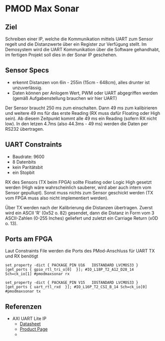 # PMOD Max Sonar 

## Ziel 
Schreiben einer IP, welche die Kommunikation mittels UART zum Sensor regelt und die Distanzwerte über ein Register zur Verfügung stellt. Im Demosystem wird die UART Kommunikation über die Software gehandhabt, im fertigen Projekt soll dies in der Sonar IP geschehen.

## Sensor Specs
- erkennt Distanzen von 6in - 255in (15cm - 648cm), alles drunter ist unzuverlässig.
- Daten können per Anlogem Wert, PWM oder UART abgegriffen werden (gemäß Aufgabenstellung brauchen wir hier UART)

Der Sensor braucht 250 ms zum einschalten. Dann 49 ms zum kalibirieren und weitere 49 ms für das erste Reading (RX muss dafür Floating oder High sein). Ab diesem Zeitpunkt kommt alle 49 ms ein Reading (sofern RX nicht low). In den letzen 4.7ms (also 44.3ms - 49 ms) werden die Daten per RS232  übertragen.

## UART Constraints
- Baudrate: 9600
- 8 Datenbits
- kein Paritätsbit
- ein Stopbit

RX des Sensors (TX beim FPGA) sollte Floating oder Logic High gesetzt werden (High wäre wahrscheinlich sauberer, wird aber auch intern vom Sensor gepullupt). Sonst muss nichts zum Sensor geschickt werden (TX vom FPGA muss also nicht implementiert werden).

Über TX werden nach der Kalibrierung die Distanzen übertragen. Zuerst wird ein ASCII 'R' (0x52 o. 82) gesendet, dann die Distanz in Form vom 3 ASCII-Zahlen (0-255 Inches) geliefert und zuletzt ein Carriage Return (x0D o. 13).

## Ports am FPGA
Laut Constraints File werden die Ports des PMod-Anschluss für UART TX und RX benötigt
```shell
set_property -dict { PACKAGE_PIN U16   IOSTANDARD LVCMOS33 } [get_ports { gpio_rtl_tri_o[0]  }]; #IO_L18P_T2_A12_D28_14 Sch=ck_io[1] #pmodmaxsonar rx

set_property -dict { PACKAGE_PIN V15   IOSTANDARD LVCMOS33 } [get_ports { uart_rtl_rxd  }]; #IO_L16P_T2_CSI_B_14 Sch=ck_io[0] #pmodmaxsonar tx
```

## Referenzen
- AXI UART Lite IP
	- [Datasheet](https://docs.amd.com/v/u/en-US/axi_uartlite_ds741)
	- [Product Page](https://www.amd.com/en/products/adaptive-socs-and-fpgas/intellectual-property/axi_uartlite.html#tabs-cca09b7575-item-2da8bf30b9-tab)
	- 